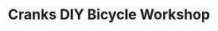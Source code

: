 ---
title: "Cranks DIY Bicycle Workshop"
url: /brighton/cranks-diy-bicycle-workshop/
shop: bicycle
---
